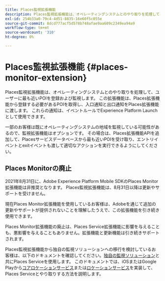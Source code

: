 ```yaml
---
title: Places監視拡張機能
description: Places監視拡張機能は、オペレーティングシステムとのやり取りを処理して、ユーザーに最も近いPOIを登録および監視します。
exl-id: 254b33a0-79c4-4d51-8835-16e60f5c055e
source-git-commit: 8dcd777acf5d578b748afae9aa609c2349ea94a9
workflow-type: tm+mt
source-wordcount: '310'
ht-degree: 0%

---
```


# Places監視拡張機能 {#places-monitor-extension}

Places監視拡張機能は、オペレーティングシステムとのやり取りを処理して、ユーザーに最も近いPOIを登録および監視します。 この拡張機能は、Places拡張機能から登録する必要があるPOIを取得し、入口通知と出口通知をPlaces拡張機能に渡します。 これらの通知は、イベントルールでExperience Platform Launchとして使用できます。

一部のお客様は既にオペレーティングシステムの地域を監視している可能性があるので、監視拡張機能はオプションです。 その場合は、Places拡張機能APIを追加して、Placesサービスデータベースから最も近いPOIを受け取り、エントリイベントとexitイベントも渡して適切なアクションを実行できるようにしてください。

## Places Monitorの廃止

2021年8月31日に、Adobe Experience Platform Mobile SDKのPlaces Monitor拡張機能は非推奨となります。 Places監視拡張機能は、8月31日以降は更新やサポートを受けません。

現在Places Monitor拡張機能を使用しているお客様は、Adobeを通じて追加の更新やサポートが提供されないことを理解したうえで、この拡張機能を引き続き使用できます。

Places Monitor拡張機能の廃止は、Places Service拡張機能に影響を与えることも、悪影響を与えることもありません。拡張機能と更新機能は引き続きサポートされます。

Places監視拡張機能から独自の監視ソリューションへの移行を検討しているお客様は、以下のドキュメントを確認してください。[独自の監視ソリューション](https://experienceleague.adobe.com/docs/places/using/using-your-own-monitor.html?lang=en)と共にPlaces Serviceを使用します。 このドキュメントでは、iOSまたはGoogle Playから[コアロケーションサービス](https://developer.apple.com/documentation/corelocation)または[ロケーションサービス](https://developers.google.com/android/reference/com/google/android/gms/location/package-summary)を実装して、Places Serviceとやり取りする方法を説明します。
